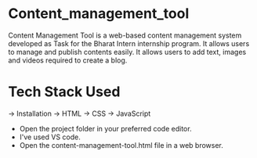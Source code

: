 # Content_management_tool
Content Management Tool is a web-based content management system developed as Task for the Bharat Intern internship program.
It allows users to manage and publish contents easily. It allows users to add text, images and videos required to create a blog.

# Tech Stack Used
-> Installation
-> HTML
-> CSS
-> JavaScript

* Open the project folder in your preferred code editor.
* I've used VS code.
* Open the content-management-tool.html file in a web browser.